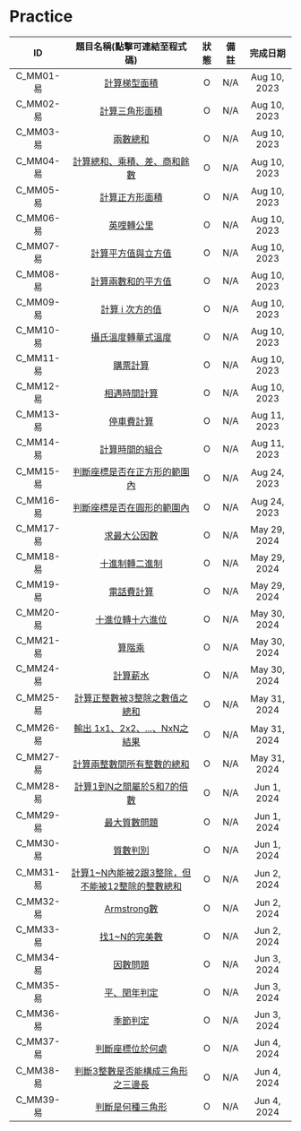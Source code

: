# Practice

|ID|題目名稱(點擊可連結至程式碼)|狀態|備註|完成日期|
|:-:|:-:|:-:|:-:|:-:|
|C_MM01-易|[計算梯型面積](./C_MM01_E/src/Main.java)|O|N/A|Aug 10, 2023|
|C_MM02-易|[計算三角形面積](./C_MM02_E/src/Main.java)|O|N/A|Aug 10, 2023|
|C_MM03-易|[兩數總和](./C_MM03_E/src/Main.java)|O|N/A|Aug 10, 2023|
|C_MM04-易|[計算總和、乘積、差、商和餘數](./C_MM04_E/src/Main.java)|O|N/A|Aug 10, 2023|
|C_MM05-易|[計算正方形面積](./C_MM05_E/src/Main.java)|O|N/A|Aug 10, 2023|
|C_MM06-易|[英哩轉公里](./C_MM06_E/src/Main.java)|O|N/A|Aug 10, 2023|
|C_MM07-易|[計算平方值與立方值](./C_MM07_E/src/Main.java)|O|N/A|Aug 10, 2023|
|C_MM08-易|[計算兩數和的平方值](./C_MM08_E/src/Main.java)|O|N/A|Aug 10, 2023|
|C_MM09-易|[計算 i 次方的值](./C_MM09_E/src/Main.java)|O|N/A|Aug 10, 2023|
|C_MM10-易|[攝氏溫度轉華式溫度](./C_MM10_E/src/Main.java)|O|N/A|Aug 10, 2023|
|C_MM11-易|[購票計算](./C_MM11_E/src/Main.java)|O|N/A|Aug 10, 2023|
|C_MM12-易|[相遇時間計算](./C_MM12_E/src/Main.java)|O|N/A|Aug 10, 2023|
|C_MM13-易|[停車費計算](./C_MM13_E/src/Main.java)|O|N/A|Aug 11, 2023|
|C_MM14-易|[計算時間的組合](./C_MM14_E/src/Main.java)|O|N/A|Aug 11, 2023|
|C_MM15-易|[判斷座標是否在正方形的範圍內](./C_MM15_E/src/Main.java)|O|N/A|Aug 24, 2023|
|C_MM16-易|[判斷座標是否在圓形的範圍內](./C_MM16_E/src/Main.java)|O|N/A|Aug 24, 2023|
|C_MM17-易|[求最大公因數](./C_MM17_E/src/Main.java)|O|N/A|May 29, 2024|
|C_MM18-易|[十進制轉二進制](./C_MM18_E/src/Main.java)|O|N/A|May 29, 2024|
|C_MM19-易|[電話費計算](./C_MM19_E/src/Main.java)|O|N/A|May 29, 2024|
|C_MM20-易|[十進位轉十六進位](./C_MM20_E/src/Main.java)|O|N/A|May 30, 2024|
|C_MM21-易|[算階乘](./C_MM21_E/src/Main.java)|O|N/A|May 30, 2024|
|C_MM24-易|[計算薪水](./C_MM24_E/src/Main.java)|O|N/A|May 30, 2024|
|C_MM25-易|[計算正整數被3整除之數值之總和](./C_MM25_E/src/Main.java)|O|N/A|May 31, 2024|
|C_MM26-易|[輸出 1x1、2x2、...、NxN之結果](./C_MM26_E/src/Main.java)|O|N/A|May 31, 2024|
|C_MM27-易|[計算兩整數間所有整數的總和](./C_MM27_E/src/Main.java)|O|N/A|May 31, 2024|
|C_MM28-易|[計算1到N之間屬於5和7的倍數](./C_MM28_E/src/Main.java)|O|N/A|Jun 1, 2024|
|C_MM29-易|[最大質數問題](./C_MM29_E/src/Main.java)|O|N/A|Jun 1, 2024|
|C_MM30-易|[質數判別](./C_MM30_E/src/Main.java)|O|N/A|Jun 1, 2024|
|C_MM31-易|[計算1~N內能被2跟3整除，但不能被12整除的整數總和](./C_MM31_E/src/Main.java)|O|N/A|Jun 2, 2024|
|C_MM32-易|[Armstrong數](./C_MM32_E/src/Main.java)|O|N/A|Jun 2, 2024|
|C_MM33-易|[找1~N的完美數](./C_MM33_E/src/Main.java)|O|N/A|Jun 2, 2024|
|C_MM34-易|[因數問題](./C_MM34_E/src/Main.java)|O|N/A|Jun 3, 2024|
|C_MM35-易|[平、閏年判定](./C_MM35_E/src/Main.java)|O|N/A|Jun 3, 2024|
|C_MM36-易|[季節判定](./C_MM36_E/src/Main.java)|O|N/A|Jun 3, 2024|
|C_MM37-易|[判斷座標位於何處](./C_MM37_E/src/Main.java)|O|N/A|Jun 4, 2024|
|C_MM38-易|[判斷3整數是否能構成三角形之三邊長](./C_MM38_E/src/Main.java)|O|N/A|Jun 4, 2024|
|C_MM39-易|[判斷是何種三角形](./C_MM39_E/src/Main.java)|O|N/A|Jun 4, 2024|
